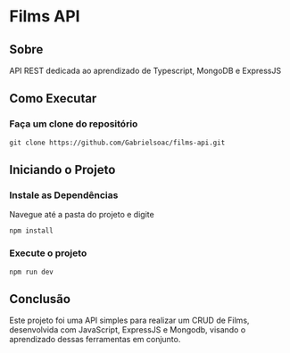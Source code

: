 # Films API

## Sobre

API REST dedicada ao aprendizado de Typescript, MongoDB e ExpressJS

## Como Executar

### Faça um clone do repositório

```
git clone https://github.com/Gabrielsoac/films-api.git
```

## Iniciando o Projeto

### Instale as Dependências
Navegue até a pasta do projeto e digite
```
npm install
```

### Execute o projeto
```
npm run dev
```

## Conclusão
Este projeto foi uma API simples para realizar um CRUD de Films, desenvolvida com JavaScript, ExpressJS e Mongodb, visando o aprendizado dessas ferramentas em conjunto.

